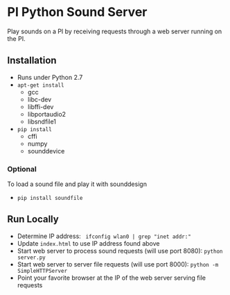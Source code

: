PI Python Sound Server
======================

Play sounds on a PI by receiving requests through a web server running on the PI.

Installation
------------

- Runs under Python 2.7
- `apt-get install`
    - gcc
    - libc-dev
    - libffi-dev
    - libportaudio2
    - libsndfile1
- `pip install`
    - cffi
    - numpy
    - sounddevice

### Optional ###

To load a sound file and play it with sounddesign
- `pip install soundfile`

Run Locally
-----------

- Determine IP address: ` ifconfig wlan0 | grep "inet addr:"`
- Update `index.html` to use IP address found above
- Start web server to process sound requests (will use port 8080): `python server.py`
- Start web server to server file requests (will use port 8000): `python -m SimpleHTTPServer`
- Point your favorite browser at the IP of the web server serving file requests


